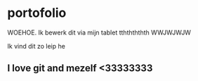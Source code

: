 # portofolio

WOEHOE. Ik bewerk dit via mijn tablet tththththth WWJWJWJW

Ik vind dit zo leip he

## I love git and mezelf <33333333